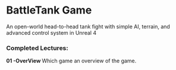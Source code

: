 #  BattleTank Game
An open-world head-to-head tank fight with simple AI, terrain, and advanced control system in Unreal 4

### Completed Lectures:
<b> 01 -OverView </b> Which game an overview of the game. 
